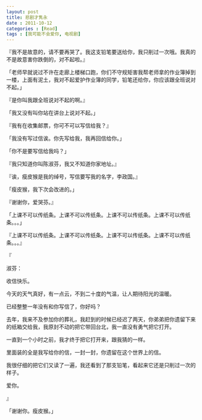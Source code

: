 ```yaml
---
layout: post
title: 悲剧才隽永
date : 2011-10-12
categories : [Read]
tags : [我可能不会爱你, 电视剧]
---
```


『我不是故意的，请不要再哭了。我这支铅笔要送给你，我只削过一次哦。我真的不是故意害你跌倒的，对不起啦。』

「老师早就说过不许在走廊上楼梯口跑，你们不守规矩害我帮老师拿的作业簿掉到一楼，上面有泥土，我对不起爱护作业簿的同学，铅笔还给你，你应该跟全班说对不起。」

 
<!-- more -->
 

『是你叫我跟全班说对不起的啊。』

「我又没有叫你站在讲台上说对不起。」

『我有在收集邮票，你可不可以写信给我？』

「我没有写过信诶。你先写给我，我再回信给你。」

 

 

「你不是要写信给我吗？」

『我只知道你叫陈淑芬，我又不知道你家地址。』

 

 

『诶，瘦皮猴是我的绰号，写信要写我的名字，李政国。』

「瘦皮猴，我下次会改进的。」

『谢谢你，爱哭芬。』

「上课不可以传纸条。上课不可以传纸条。上课不可以传纸条。上课不可以传纸条。。。」

『上课不可以传纸条。上课不可以传纸条。上课不可以传纸条。上课不可以传纸条。。。』

 

 

 

『

淑芬：

收信快乐。

今天的天气真好，有一点云，不到二十度的气温，让人期待阳光的温暖。

已经整整一年没有和你写信了，你好吗？

去年，我来不及参加你的葬礼，我赶到的时候已经迟了两天，你弟弟把你遗留下来的纸箱交给我，我原封不动的把它带回台北，我一直没有勇气把它打开。

一直到一个小时之前，我才终于把它打开来，跟我猜的一样。

里面装的全是我写给你的信，一封一封，你遗留在这个世界上的信。

我很仔细的把它们又读了一遍，我还看到了那支铅笔，看起来它还是只削过一次的样子。

爱你。

』

「谢谢你。瘦皮猴。」